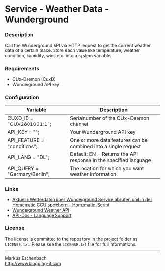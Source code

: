 Service - Weather Data - Wunderground
=====================================

### Description

Call the Wunderground API via HTTP request to get the current weather data of a certain place.
Store each value like temperature, weather condition, humidity, wind etc. into a system variable.


### Requirements

* CUx-Daemon (CuxD)
* Wunderground API key


### Configuration

Variable                          |      Description
--------------------------------- | --------------------------------
CUXD_ID = "CUX2801001:1";         |      Serialnumber of the CUx-Daemon channel
API_KEY = "<PLEASE INSERT>";      |      Your Wunderground API key 
API_FEATURE = "conditions";       |      One or more data features can be combined into a single request
API_LANG = "DL";                  |      Default: EN - Returns the API response in the specified language
API_QUERY = "Germany/Berlin";     |      The location for which you want weather information


### Links
* [Aktuelle Wetterdaten über Wunderground Service abrufen und in der Homematic CCU speichern – Homematic-Script](http://www.blogging-it.com/aktuelle-wetterdaten-ueber-wunderground-service-abrufen-und-in-der-homematic-ccu-speichern/programmierung/homematic-script.html)
* [Wunderground Weather API](http://www.wunderground.com/weather/api/)
* [API-Doc - Language Support](http://www.wunderground.com/weather/api/d/docs?d=language-support)



### License
The license is committed to the repository in the project folder as `LICENSE.txt`.
Please see the `LICENSE.txt` file for full informations.


----------------------------------

Markus Eschenbach  
http://www.blogging-it.com
